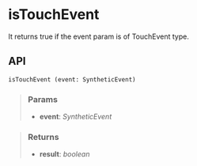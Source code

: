 # isTouchEvent
It returns true if the event param is of TouchEvent type.

## API

```tsx
isTouchEvent (event: SyntheticEvent) 
```

> ### Params
>
> - __event__: _SyntheticEvent_
>

> ### Returns
>
> - __result__: _boolean_
>
